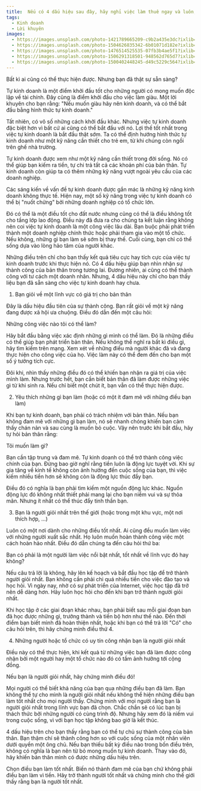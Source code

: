 ```yaml
---
title:  Nếu có 4 dấu hiệu sau đây, hãy nghỉ việc làm thuê ngay và luôn, bạn tự đi kinh doanh hay mở công ty sẽ thành công hơn gấp 1000 lần
tags:
  - Kinh doanh
  - Lời khuyên
images:
  - https://images.unsplash.com/photo-1421789665209-c9b2a435e3dc?ixlib=rb-0.3.5&ixid=eyJhcHBfaWQiOjEyMDd9&s=5b1016b885e7438c4633109d77368d4d&auto=format&fit=crop&w=1651&q=80
  - https://images.unsplash.com/photo-1504626835342-6b01071d182e?ixlib=rb-0.3.5&ixid=eyJhcHBfaWQiOjEyMDd9&s=975855d515c9d56352ee3bfe74287f2b&auto=format&fit=crop&w=1651&q=80
  - https://images.unsplash.com/photo-1476514525535-07fb3b4ae5f1?ixlib=rb-0.3.5&ixid=eyJhcHBfaWQiOjEyMDd9&s=468a8c18f5d811cf03c654b653b5089e&auto=format&fit=crop&w=1650&q=80
  - https://images.unsplash.com/photo-1506291318501-948562d765d7?ixlib=rb-0.3.5&ixid=eyJhcHBfaWQiOjEyMDd9&s=71ad8e3b7b4bd210182ed5e5c024903b&auto=format&fit=crop&w=1650&q=80
  - https://images.unsplash.com/photo-1500402448245-d49c5229c564?ixlib=rb-0.3.5&ixid=eyJhcHBfaWQiOjEyMDd9&s=f19c590b253f803a7f9b643c59017160&auto=format&fit=crop&w=1650&q=80
---
```


Bất kì ai cũng có thể thực hiện được. Nhưng bạn đã thật sự sẵn sàng?

<!--more-->

Tự kinh doanh là một điểm khởi đầu tốt cho những người có mong muốn độc lập về tài chính. Đây cũng là điểm khởi đầu cho việc làm giàu. Một lời khuyên cho bạn rằng: "Nếu muốn giàu hãy nên kinh doanh, và có thể bắt đầu bằng hình thức tự kinh doanh."

Tất nhiên, có vô số những cách khởi đầu khác. Nhưng việc tự kinh doanh đặc biệt hơn vì bất cứ ai cũng có thể bắt đầu với nó. Lợi thế tốt nhất trong việc tự kinh doanh là bắt đầu thật sớm. Ta có thể định hướng hình thức tự kinh doanh như một kỹ năng cần thiết cho trẻ em, từ khi chúng còn ngồi trên ghế nhà trường.

Tự kinh doanh được xem như một kỹ năng cần thiết trong đời sống. Nó có thể giúp bạn kiếm ra tiền, tự chi trả tất cả các khoản phí của bản thân. Tự kinh doanh còn giúp ta có thêm những kỹ năng vượt ngoài yêu cầu của các doanh nghiệp.

Các sáng kiến về vấn đề tự kinh doanh được gắn mác là những kỹ năng kinh doanh không thực tế. Hiện nay, một số kỹ năng trong việc tự kinh doanh có thể bị "nuốt chửng" bởi những doanh nghiệp có tổ chức lớn.

Đó có thể là một điều tốt cho đất nước nhưng cũng có thể là điều không tốt cho tầng lớp lao động. Điều này đã đưa ra cho chúng ta kết luận rằng không nên coi việc tự kinh doanh là một công việc lâu dài. Bạn buộc phải phát triển thành một doanh nghiệp chính thức hoặc phải tham gia vào một tổ chức. Nếu không, những gì bạn làm sẽ sớm bị thay thế. Cuối cùng, bạn chỉ có thể sống dựa vào lòng hảo tâm của người khác.

Những điều trên chỉ cho bạn thấy kết quả tiêu cực hay tích cực của việc tự kinh doanh trước khi thực hiện nó. Có 4 dấu hiệu giúp bạn nhìn nhận sự thành công của bản thân trong tương lai. Đương nhiên, ai cũng có thể thành công với tư cách một doanh nhân. Nhưng, 4 dấu hiệu này chỉ cho bạn thấy liệu bạn đã sẵn sàng cho việc tự kinh doanh hay chưa.

1. Bạn giỏi về một lĩnh vực có giá trị cho bản thân

Đây là dấu hiệu đầu tiên của sự thành công. Bạn rất giỏi về một kỹ năng đang được xã hội ưa chuộng. Điều đó dẫn đến một câu hỏi:

Những công việc nào tôi có thể làm?

Hãy bắt đầu bằng việc xác định những gì mình có thể làm. Đó là những điều có thể giúp bạn phát triển bản thân. Nếu không thể nghĩ ra bất kì điều gì, hãy tìm kiếm trên mạng. Xem xét về những điều mà người khác đã và đang thực hiện cho công việc của họ. Việc làm này có thể đem đến cho bạn một số ý tưởng tích cực.

Đôi khi, nhìn thấy những điều đó có thể khiến bạn nhận ra giá trị của việc mình làm. Nhưng trước hết, bạn cần biết bản thân đã làm được những việc gì từ khi sinh ra. Nếu chỉ biết một chút ít, bạn vẫn có thể thực hiện được.

2. Yêu thích những gì bạn làm (hoặc có một ít đam mê với những điều bạn làm)

Khi bạn tự kinh doanh, bạn phải có trách nhiệm với bản thân. Nếu bạn không đam mê với những gì bạn làm, nó sẽ nhanh chóng khiến bạn cảm thấy chán nản và sau cùng là muốn bỏ cuộc. Vậy nên trước khi bắt đầu, hãy tự hỏi bản thân rằng:

Tôi muốn làm gì?

Bạn cần tập trung và đam mê. Tự kinh doanh có thể trở thành công việc chính của bạn. Đừng bao giờ nghĩ rằng tiền luôn là động lực tuyệt vời. Khi sự gia tăng về kinh tế không còn ảnh hưởng đến cuộc sống của bạn, thì việc kiếm nhiều tiền hơn sẽ không còn là động lực thúc đẩy bạn.

Điều đó có nghĩa là bạn phải tìm kiếm một nguồn động lực khác. Nguồn động lực đó không nhất thiết phải mang lại cho bạn niềm vui và sự thỏa mãn. Nhưng ít nhất có thể thúc đẩy tinh thần bạn.

3. Bạn là người giỏi nhất trên thế giới (hoặc trong một khu vực, một nơi thích hợp, ...)

Luôn có một nơi dành cho những điều tốt nhất. Ai cũng đều muốn làm việc với những người xuất sắc nhất. Họ luôn muốn hoàn thành công việc một cách hoàn hảo nhất. Điều đó dẫn chúng ta đến câu hỏi thứ ba:

Bạn có phải là một người làm việc nổi bật nhất, tốt nhất về lĩnh vực đó hay không?

Nếu câu trả lời là không, hãy lên kế hoạch và bắt đầu học tập để trở thành người giỏi nhất. Bạn không cần phải chi quá nhiều tiền cho việc đào tạo và học hỏi. Vì ngày nay, nhờ có sự phát triển của Internet, việc học tập đã trở nên dễ dàng hơn. Hãy luôn học hỏi cho đến khi bạn trở thành người giỏi nhất.

Khi học tập ở các giai đoạn khác nhau, bạn phải biết sau mỗi giai đoạn bạn đã học được những gì, trưởng thành và tiến bộ hơn như thế nào. Đến thời điểm bạn biết mình đã hoàn thiện nhất, hoặc khi bạn có thể trả lời "Có" cho câu hỏi trên, thì hãy chứng minh điều thứ 4.

4. Những người hoặc tổ chức có uy tín công nhận bạn là người giỏi nhất

Điều này có thể thực hiện, khi kết quả từ những việc bạn đã làm được công nhận bởi một người hay một tổ chức nào đó có tầm ảnh hưởng tới cộng đồng.

Nếu bạn là người giỏi nhất, hãy chứng minh điều đó!

Mọi người có thể biết khả năng của bạn qua những điều bạn đã làm. Bạn không thể tự cho mình là người giỏi nhất nếu không thể hiện những điều bạn làm tốt nhất cho mọi người thấy. Chứng minh với mọi người rằng bạn là người giỏi nhất trong lĩnh vực bạn đã chọn. Chắc chắn sẽ có lúc bạn bị thách thức bởi những người có cùng trình độ. Nhưng hãy xem đó là niềm vui trong cuộc sống, vì với bạn học tập không bao giờ là kết thúc.

4 dấu hiệu trên cho bạn thấy rằng bạn có thể tự chủ sự thành công của bản thân. Bạn thậm chí sẽ thành công hơn so với cuộc sống của một nhân viên dưới quyền một ông chủ. Nếu bạn thiếu bất kỳ điều nào trong bốn điều trên, không có nghĩa là bạn nên từ bỏ mong muốn tự kinh doanh. Thay vào đó, hãy khiến bản thân mình có được những dấu hiệu trên.

Chọn điều bạn làm tốt nhất. Biến nó thành đam mê của bạn chứ không phải điều bạn làm vì tiền. Hãy trở thành người tốt nhất và chứng minh cho thế giới thấy rằng bạn là người tốt nhất.